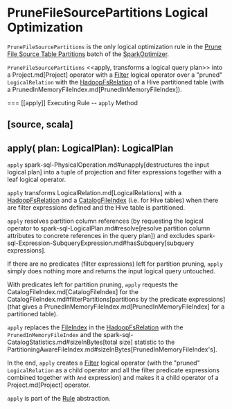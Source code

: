 # PruneFileSourcePartitions Logical Optimization

`PruneFileSourcePartitions` is the only logical optimization rule in the [Prune File Source Table Partitions](../SparkOptimizer.md#prune-file-source-table-partitions) batch of the [SparkOptimizer](../SparkOptimizer.md).

`PruneFileSourcePartitions` <<apply, transforms a logical query plan>> into a Project.md[Project] operator with a [Filter](../logical-operators/Filter.md) logical operator over a "pruned" `LogicalRelation` with the [HadoopFsRelation](../HadoopFsRelation.md) of a Hive partitioned table (with a PrunedInMemoryFileIndex.md[PrunedInMemoryFileIndex]).

=== [[apply]] Executing Rule -- `apply` Method

[source, scala]
----
apply(
  plan: LogicalPlan): LogicalPlan
----

`apply` spark-sql-PhysicalOperation.md#unapply[destructures the input logical plan] into a tuple of projection and filter expressions together with a leaf logical operator.

`apply` transforms LogicalRelation.md[LogicalRelations] with a [HadoopFsRelation](../HadoopFsRelation.md) and a [CatalogFileIndex](../CatalogFileIndex.md) (i.e. for Hive tables) when there are filter expressions defined and the Hive table is partitioned.

`apply` resolves partition column references (by requesting the logical operator to spark-sql-LogicalPlan.md#resolve[resolve partition column attributes to concrete references in the query plan]) and excludes spark-sql-Expression-SubqueryExpression.md#hasSubquery[subquery expressions].

If there are no predicates (filter expressions) left for partition pruning, `apply` simply does nothing more and returns the input logical query untouched.

With predicates left for partition pruning, `apply` requests the CatalogFileIndex.md[CatalogFileIndex] for the CatalogFileIndex.md#filterPartitions[partitions by the predicate expressions] (that gives a PrunedInMemoryFileIndex.md[PrunedInMemoryFileIndex] for a partitioned table).

`apply` replaces the [FileIndex](../HadoopFsRelation.md#location) in the [HadoopFsRelation](../HadoopFsRelation.md) with the `PrunedInMemoryFileIndex` and the spark-sql-CatalogStatistics.md#sizeInBytes[total size] statistic to the PartitioningAwareFileIndex.md#sizeInBytes[PrunedInMemoryFileIndex's].

In the end, `apply` creates a [Filter](../logical-operators/Filter.md) logical operator (with the "pruned" `LogicalRelation` as a child operator and all the filter predicate expressions combined together with `And` expression) and makes it a child operator of a Project.md[Project] operator.

`apply` is part of the [Rule](../catalyst/Rule.md#apply) abstraction.

